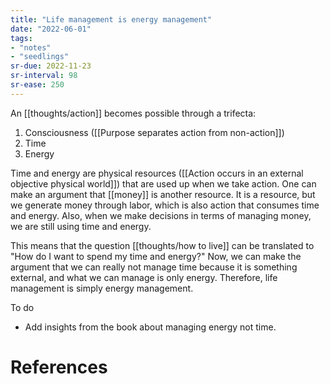 ```yaml
---
title: "Life management is energy management"
date: "2022-06-01"
tags:
- "notes"
- "seedlings"
sr-due: 2022-11-23
sr-interval: 98
sr-ease: 250
---
```


An [[thoughts/action]] becomes possible through a trifecta:
1. Consciousness ([[Purpose separates action from non-action]])
2. Time
3. Energy

Time and energy are physical resources ([[Action occurs in an external objective physical world]]) that are used up when we take action. One can make an argument that [[money]] is another resource. It is a resource, but we generate money through labor, which is also action that consumes time and energy. Also, when we make decisions in terms of managing money, we are still using time and energy.

This means that the question [[thoughts/how to live]] can be translated to "How do I want to spend my time and energy?" Now, we can make the argument that we can really not manage time because it is something external, and what we can manage is only energy. Therefore, life management is simply energy management.

To do
- Add insights from the book about managing energy not time.

# References
